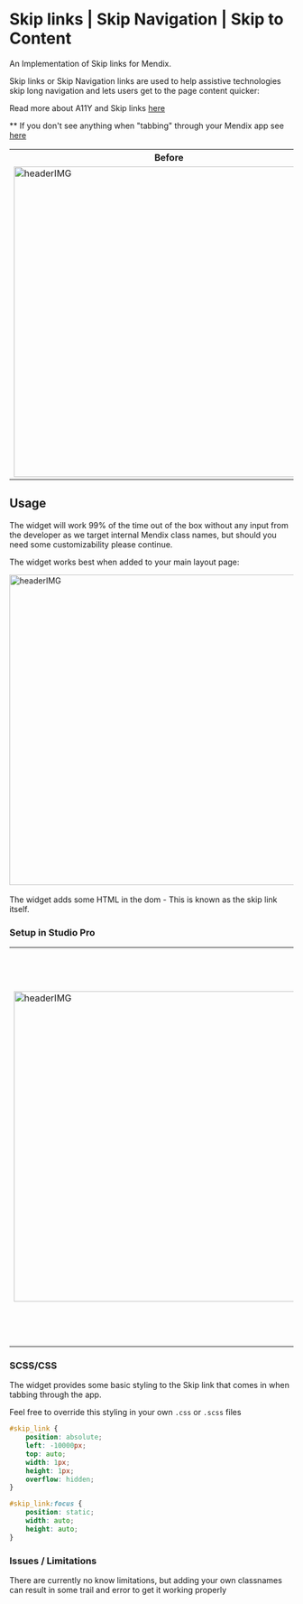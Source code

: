 # Skip links | Skip Navigation | Skip to Content

An Implementation of Skip links for Mendix.

Skip links or Skip Navigation links are used to help assistive technologies skip long navigation and lets users get to
the page content quicker:

Read more about A11Y and Skip links [here](https://webaim.org/techniques/skipnav/)

\*\* If you don't see anything when "tabbing" through your Mendix app see [here](http://www.outlinenone.com/)

<table style="width:100%">
    <tr>
        <th>Before</th>
        <th>After</th>
    </tr>
  <tr>
    <td  >
    <img align="center" width="550" alt="headerIMG" src="https://raw.githubusercontent.com/mendixlabs/app-services-components/main/packages/web-widgets/skip-link-widget/assets/Before.gif" target="_blank" />
    </td>
    <td>
    <img align="center" width="550" alt="headerIMG" src="https://raw.githubusercontent.com/mendixlabs/app-services-components/main/packages/web-widgets/skip-link-widget/assets/After.gif" target="_blank" />
    
</td>
  </tr>
</table>

## Usage

The widget will work 99% of the time out of the box without any input from the developer as we target internal Mendix
class names, but should you need some customizability please continue.

The widget works best when added to your main layout page:

<img align="center" width="550" alt="headerIMG" src="https://raw.githubusercontent.com/mendixlabs/app-services-components/main/packages/web-widgets/skip-link-widget/assets/ex1.png" target="_blank" />
<br/>
<br/>
The widget adds some HTML in the dom - This is known as the skip link itself.

### Setup in Studio Pro

<table style="width:100%">
  <tr>
    <td  style="width:50%"><img align="center" width="550" alt="headerIMG" src="https://raw.githubusercontent.com/mendixlabs/app-services-components/main/packages/web-widgets/skip-link-widget/assets/ex2.png" target="_blank" /></td>
    <td>
    <table style="width:100%">
        <tr>
            <th>Name</th>
            <th>Desc.</th>
        </tr>
        <tr>
            <td>Button Class</td>
            <td>The class name to target to add the skip div/button to. Defaults to `.navbar-brand`</td>
        </tr>
        <tr>
            <td>Before/After</td>
            <td>Sets if the skip link div and button must be added before or After Button class</td>
        </tr>
        <tr>
            <td>Main Content Class</td>
            <td>The class name to know where the Main part of the application is. Defaults to `.region-content`</td>
        </tr>
    </table>
</td>
  </tr>
</table>

### SCSS/CSS

The widget provides some basic styling to the Skip link that comes in when tabbing through the app.

Feel free to override this styling in your own `.css` or `.scss` files

```css
#skip_link {
    position: absolute;
    left: -10000px;
    top: auto;
    width: 1px;
    height: 1px;
    overflow: hidden;
}

#skip_link:focus {
    position: static;
    width: auto;
    height: auto;
}
```

### Issues / Limitations

There are currently no know limitations, but adding your own classnames can result in some trail and error to get it
working properly
